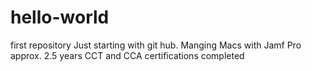 # hello-world
first repository 
Just starting with git hub.
Manging Macs with Jamf Pro approx. 2.5 years
CCT and CCA certifications completed

